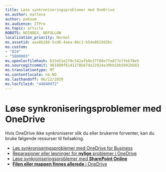 ```yaml
---
title: Løse synkroniseringsproblemer med OneDrive
ms.author: matteva
author: pebaum
ms.audience: ITPro
ms.topic: article
ROBOTS: NOINDEX, NOFOLLOW
localization_priority: Normal
ms.assetid: aaa8b266-5cd6-4aea-86c1-b54e062dd2bc
ms.custom:
- "824"
- "5800003"
ms.openlocfilehash: b33e51e2f8c542afb8e37f88e7fe877e7feb78e5
ms.sourcegitcommit: 981880f6141278b87da22924a39bb1bb5892bb83
ms.translationtype: MT
ms.contentlocale: nb-NO
ms.lasthandoff: 06/22/2020
ms.locfileid: "44840972"
---
```

# <a name="fix-onedrive-sync-problems"></a>Løse synkroniseringsproblemer med OneDrive

Hvis OneDrive ikke synkroniserer slik du eller brukerne forventer, kan du bruke følgende ressurser til feilsøking.

- [Løs synkroniseringsproblemer med OneDrive for Business](https://support.microsoft.com/office/207e983e-146d-404c-a994-672ef29e1f90)
- [Reparasjoner eller løsninger for **nylige** problemer i OneDrive](https://support.office.com/article/36110213-f3f6-490d-8cb7-3833539def0b)
- [Løse synkroniseringsproblemer med **SharePoint Online**](https://support.office.com/article/207e983e-146d-404c-a994-672ef29e1f90)
- [**Filen eller mappen finnes allerede** i OneDrive](https://support.microsoft.com/office/7b8044ad-438d-41db-bbbf-4f66b8890408)
